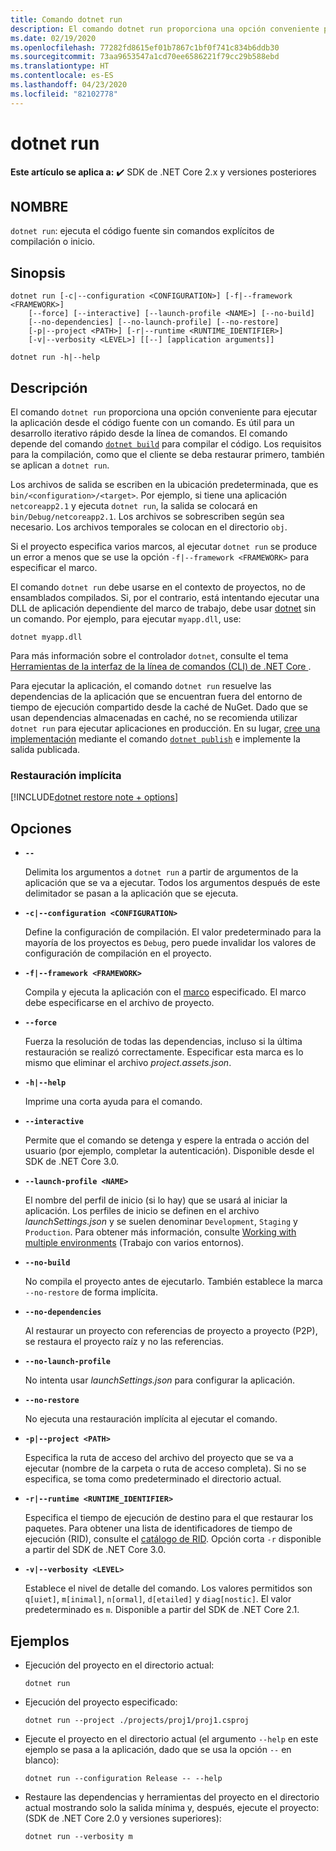 ```yaml
---
title: Comando dotnet run
description: El comando dotnet run proporciona una opción conveniente para ejecutar la aplicación desde el código fuente.
ms.date: 02/19/2020
ms.openlocfilehash: 77282fd8615ef01b7867c1bf0f741c834b6ddb30
ms.sourcegitcommit: 73aa9653547a1cd70ee6586221f79cc29b588ebd
ms.translationtype: HT
ms.contentlocale: es-ES
ms.lasthandoff: 04/23/2020
ms.locfileid: "82102778"
---
```

# <a name="dotnet-run"></a>dotnet run

**Este artículo se aplica a:** ✔️ SDK de .NET Core 2.x y versiones posteriores

## <a name="name"></a>NOMBRE

`dotnet run`: ejecuta el código fuente sin comandos explícitos de compilación o inicio.

## <a name="synopsis"></a>Sinopsis

```dotnetcli
dotnet run [-c|--configuration <CONFIGURATION>] [-f|--framework <FRAMEWORK>]
    [--force] [--interactive] [--launch-profile <NAME>] [--no-build]
    [--no-dependencies] [--no-launch-profile] [--no-restore]
    [-p|--project <PATH>] [-r|--runtime <RUNTIME_IDENTIFIER>]
    [-v|--verbosity <LEVEL>] [[--] [application arguments]]

dotnet run -h|--help
```

## <a name="description"></a>Descripción

El comando `dotnet run` proporciona una opción conveniente para ejecutar la aplicación desde el código fuente con un comando. Es útil para un desarrollo iterativo rápido desde la línea de comandos. El comando depende del comando [`dotnet build`](dotnet-build.md) para compilar el código. Los requisitos para la compilación, como que el cliente se deba restaurar primero, también se aplican a `dotnet run`.

Los archivos de salida se escriben en la ubicación predeterminada, que es `bin/<configuration>/<target>`. Por ejemplo, si tiene una aplicación `netcoreapp2.1` y ejecuta `dotnet run`, la salida se colocará en `bin/Debug/netcoreapp2.1`. Los archivos se sobrescriben según sea necesario. Los archivos temporales se colocan en el directorio `obj`.

Si el proyecto especifica varios marcos, al ejecutar `dotnet run` se produce un error a menos que se use la opción `-f|--framework <FRAMEWORK>` para especificar el marco.

El comando `dotnet run` debe usarse en el contexto de proyectos, no de ensamblados compilados. Si, por el contrario, está intentando ejecutar una DLL de aplicación dependiente del marco de trabajo, debe usar [dotnet](dotnet.md) sin un comando. Por ejemplo, para ejecutar `myapp.dll`, use:

```dotnetcli
dotnet myapp.dll
```

Para más información sobre el controlador `dotnet`, consulte el tema [Herramientas de la interfaz de la línea de comandos (CLI) de .NET Core ](index.md).

Para ejecutar la aplicación, el comando `dotnet run` resuelve las dependencias de la aplicación que se encuentran fuera del entorno de tiempo de ejecución compartido desde la caché de NuGet. Dado que se usan dependencias almacenadas en caché, no se recomienda utilizar `dotnet run` para ejecutar aplicaciones en producción. En su lugar, [cree una implementación](../deploying/index.md) mediante el comando [`dotnet publish`](dotnet-publish.md) e implemente la salida publicada.

### <a name="implicit-restore"></a>Restauración implícita

[!INCLUDE[dotnet restore note + options](~/includes/dotnet-restore-note-options.md)]

## <a name="options"></a>Opciones

- **`--`**

  Delimita los argumentos a `dotnet run` a partir de argumentos de la aplicación que se va a ejecutar. Todos los argumentos después de este delimitador se pasan a la aplicación que se ejecuta.

- **`-c|--configuration <CONFIGURATION>`**

  Define la configuración de compilación. El valor predeterminado para la mayoría de los proyectos es `Debug`, pero puede invalidar los valores de configuración de compilación en el proyecto.

- **`-f|--framework <FRAMEWORK>`**

  Compila y ejecuta la aplicación con el [marco](../../standard/frameworks.md) especificado. El marco debe especificarse en el archivo de proyecto.

- **`--force`**

  Fuerza la resolución de todas las dependencias, incluso si la última restauración se realizó correctamente. Especificar esta marca es lo mismo que eliminar el archivo *project.assets.json*.

- **`-h|--help`**

  Imprime una corta ayuda para el comando.

- **`--interactive`**

  Permite que el comando se detenga y espere la entrada o acción del usuario (por ejemplo, completar la autenticación). Disponible desde el SDK de .NET Core 3.0.

- **`--launch-profile <NAME>`**

  El nombre del perfil de inicio (si lo hay) que se usará al iniciar la aplicación. Los perfiles de inicio se definen en el archivo *launchSettings.json* y se suelen denominar `Development`, `Staging` y `Production`. Para obtener más información, consulte [Working with multiple environments](/aspnet/core/fundamentals/environments) (Trabajo con varios entornos).

- **`--no-build`**

  No compila el proyecto antes de ejecutarlo. También establece la marca `--no-restore` de forma implícita.

- **`--no-dependencies`**

  Al restaurar un proyecto con referencias de proyecto a proyecto (P2P), se restaura el proyecto raíz y no las referencias.

- **`--no-launch-profile`**

  No intenta usar *launchSettings.json* para configurar la aplicación.

- **`--no-restore`**

  No ejecuta una restauración implícita al ejecutar el comando.

- **`-p|--project <PATH>`**

  Especifica la ruta de acceso del archivo del proyecto que se va a ejecutar (nombre de la carpeta o ruta de acceso completa). Si no se especifica, se toma como predeterminado el directorio actual.

- **`-r|--runtime <RUNTIME_IDENTIFIER>`**

  Especifica el tiempo de ejecución de destino para el que restaurar los paquetes. Para obtener una lista de identificadores de tiempo de ejecución (RID), consulte el [catálogo de RID](../rid-catalog.md). Opción corta `-r` disponible a partir del SDK de .NET Core 3.0.

- **`-v|--verbosity <LEVEL>`**

  Establece el nivel de detalle del comando. Los valores permitidos son `q[uiet]`, `m[inimal]`, `n[ormal]`, `d[etailed]` y `diag[nostic]`. El valor predeterminado es `m`. Disponible a partir del SDK de .NET Core 2.1.

## <a name="examples"></a>Ejemplos

- Ejecución del proyecto en el directorio actual:

  ```dotnetcli
  dotnet run
  ```

- Ejecución del proyecto especificado:

  ```dotnetcli
  dotnet run --project ./projects/proj1/proj1.csproj
  ```

- Ejecute el proyecto en el directorio actual (el argumento `--help` en este ejemplo se pasa a la aplicación, dado que se usa la opción `--` en blanco):

  ```dotnetcli
  dotnet run --configuration Release -- --help
  ```

- Restaure las dependencias y herramientas del proyecto en el directorio actual mostrando solo la salida mínima y, después, ejecute el proyecto: (SDK de .NET Core 2.0 y versiones superiores):

  ```dotnetcli
  dotnet run --verbosity m
  ```
